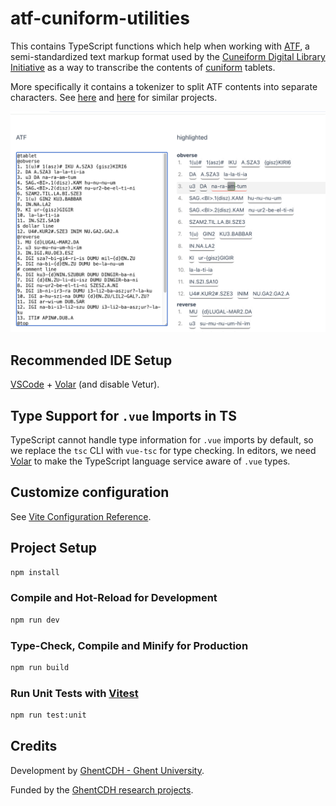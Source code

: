 # atf-cuniform-utilities

This contains TypeScript functions which help when working with [ATF](http://oracc.museum.upenn.edu/doc/help/editinginatf/), a semi-standardized text markup format used by the [Cuneiform Digital Library Initiative](https://cdli.ucla.edu) as a way to transcribe the contents of [cuniform](https://en.wikipedia.org/wiki/Cuneiform) tablets.

More specifically it contains a tokenizer to split ATF contents into separate characters. See [here](https://gitlab.com/fcgl/annotator-showcase/-/blame/main/js/annotatorfunctions.js?page=2#L1098) and [here](https://github.com/ElectronicBabylonianLiterature/ebl-frontend/tree/4644dee9118484aa675cd37c3b6230e015760d86/src/transliteration/domain) for similar projects.

![Screenshot of the atf viewer](./media/atf.png)

## Recommended IDE Setup

[VSCode](https://code.visualstudio.com/) + [Volar](https://marketplace.visualstudio.com/items?itemName=Vue.volar) (and disable Vetur).

## Type Support for `.vue` Imports in TS

TypeScript cannot handle type information for `.vue` imports by default, so we replace the `tsc` CLI with `vue-tsc` for type checking. In editors, we need [Volar](https://marketplace.visualstudio.com/items?itemName=Vue.volar) to make the TypeScript language service aware of `.vue` types.

## Customize configuration

See [Vite Configuration Reference](https://vitejs.dev/config/).

## Project Setup

```sh
npm install
```

### Compile and Hot-Reload for Development

```sh
npm run dev
```

### Type-Check, Compile and Minify for Production

```sh
npm run build
```

### Run Unit Tests with [Vitest](https://vitest.dev/)

```sh
npm run test:unit
```


## Credits

Development by [GhentCDH - Ghent University](https://www.ghentcdh.ugent.be/).

Funded by the [GhentCDH research projects](https://www.ghentcdh.ugent.be/projects).